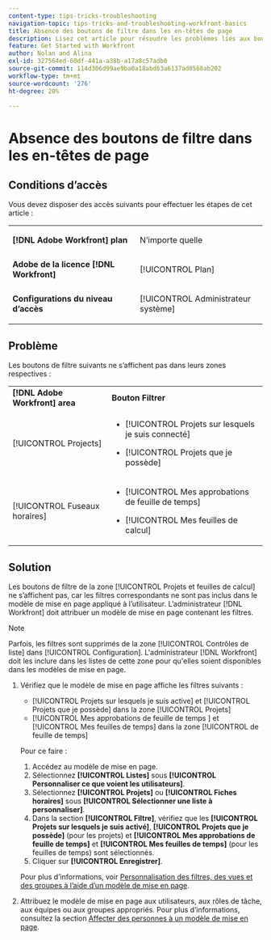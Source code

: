 ```yaml
---
content-type: tips-tricks-troubleshooting
navigation-topic: tips-tricks-and-troubleshooting-workfront-basics
title: Absence des boutons de filtre dans les en-têtes de page
description: Lisez cet article pour résoudre les problèmes liés aux boutons de filtrage qui ne s’affichent pas dans les en-têtes de page.
feature: Get Started with Workfront
author: Nolan and Alina
exl-id: 327564ed-60df-441a-a38b-a17a8c57adb0
source-git-commit: 114d306d99ae9ba0a18abd63a6137ad0568ab202
workflow-type: tm+mt
source-wordcount: '276'
ht-degree: 20%

---
```


# Absence des boutons de filtre dans les en-têtes de page

## Conditions d’accès

Vous devez disposer des accès suivants pour effectuer les étapes de cet article :

<table style="table-layout:auto"> 
 <col> 
 <col> 
 <tbody> 
  <tr> 
   <td role="rowheader"><strong>[!DNL Adobe Workfront] plan</strong></td> 
   <td> <p>N’importe quelle</p> </td> 
  </tr> 
  <tr> 
   <td role="rowheader"><strong>Adobe de la licence [!DNL Workfront]</strong></td> 
   <td> <p>[!UICONTROL Plan] </p> </td> 
  </tr> 
  <tr> 
   <td role="rowheader"><strong>Configurations du niveau d’accès</strong></td> 
   <td> <p>[!UICONTROL Administrateur système]</p> </td> 
  </tr> 
 </tbody> 
</table>

## Problème

Les boutons de filtre suivants ne s’affichent pas dans leurs zones respectives :

<table style="table-layout:auto"> 
 <col> 
 <col> 
 <tbody> 
  <tr> 
   <td><strong>[!DNL Adobe Workfront] area</strong></td> 
   <td><strong>Bouton Filtrer</strong></td> 
  </tr> 
  <tr> 
   <td> <p>[!UICONTROL Projects] </p> </td> 
   <td> 
    <ul> 
     <li> <p>[!UICONTROL Projets sur lesquels je suis connecté]</p> </li> 
     <li> <p>[!UICONTROL Projets que je possède]</p> </li> 
    </ul> </td> 
  </tr> 
  <tr> 
   <td><span>[!UICONTROL Fuseaux horaires]</span> </td> 
   <td> 
    <ul> 
     <li> <p><span>[!UICONTROL Mes approbations de feuille de temps]</span> </p> </li> 
     <li> <p><span>[!UICONTROL Mes feuilles de calcul]</span> </p> </li> 
    </ul> </td> 
  </tr> 
 </tbody> 
</table>

## Solution

Les boutons de filtre de la zone [!UICONTROL Projets et feuilles de calcul] ne s’affichent pas, car les filtres correspondants ne sont pas inclus dans le modèle de mise en page appliqué à l’utilisateur. L’administrateur [!DNL Workfront] doit attribuer un modèle de mise en page contenant les filtres.

>[!NOTE]
>
>Parfois, les filtres sont supprimés de la zone [!UICONTROL Contrôles de liste] dans [!UICONTROL Configuration]. L&#39;administrateur [!DNL Workfront] doit les inclure dans les listes de cette zone pour qu&#39;elles soient disponibles dans les modèles de mise en page.

1. Vérifiez que le modèle de mise en page affiche les filtres suivants :

   * [!UICONTROL Projets sur lesquels je suis active] et [!UICONTROL Projets que je possède] dans la zone [!UICONTROL Projets]
   * [!UICONTROL  Mes approbations de feuille de temps ] et [!UICONTROL Mes feuilles de temps] dans la zone [!UICONTROL  de feuille de temps]

   Pour ce faire :

   1. Accédez au modèle de mise en page.
   1. Sélectionnez **[!UICONTROL Listes]** sous **[!UICONTROL Personnaliser ce que voient les utilisateurs]**.
   1. Sélectionnez **[!UICONTROL Projets]** ou **[!UICONTROL Fiches horaires]** sous **[!UICONTROL Sélectionner une liste à personnaliser]**.
   1. Dans la section **[!UICONTROL Filtre]**, vérifiez que les **[!UICONTROL Projets sur lesquels je suis activé]**, **[!UICONTROL Projets que je possède]** (pour les projets) et **[!UICONTROL Mes approbations de feuille de temps]** et **[!UICONTROL Mes feuilles de temps]** (pour les feuilles de temps) sont sélectionnés.
   1. Cliquer sur **[!UICONTROL Enregistrer]**.

   Pour plus d’informations, voir [Personnalisation des filtres, des vues et des groupes à l’aide d’un modèle de mise en page](../../administration-and-setup/customize-workfront/use-layout-templates/customize-fvg-list-controls-layout-template.md).

1. Attribuez le modèle de mise en page aux utilisateurs, aux rôles de tâche, aux équipes ou aux groupes appropriés. Pour plus d’informations, consultez la section [Affecter des personnes à un modèle de mise en page](../../administration-and-setup/customize-workfront/use-layout-templates/assign-users-to-layout-template.md).
